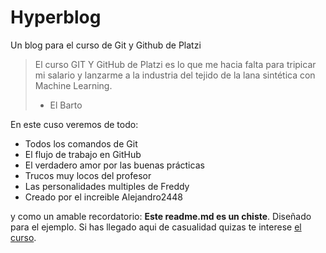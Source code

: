 # Hyperblog 
Un blog para el curso de Git y Github  de Platzi
>El curso GIT Y GitHub de Platzi es lo que me hacia falta para tripicar mi salario y lanzarme a la industria del tejido de  la lana sintética con Machine Learning.
>- El Barto

En este cuso veremos de todo:
* Todos los comandos de Git
* El flujo de trabajo en GitHub
* El verdadero amor por las buenas prácticas
* Trucos muy locos del profesor
* Las personalidades multiples de Freddy
* Creado por el increible Alejandro2448

y como un amable recordatorio: **Este readme.md es un chiste**. Diseñado para el ejemplo. Si has llegado aqui de casualidad quizas te interese [el curso](http://platzi.com/clases/git-github/ "el curso").
